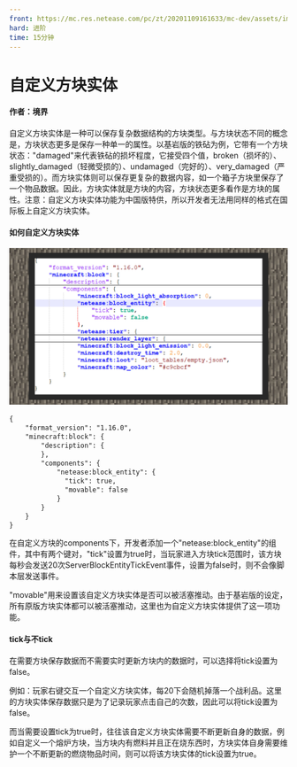 ```yaml
---
front: https://mc.res.netease.com/pc/zt/20201109161633/mc-dev/assets/img/1_1.be3fdadc.jpg
hard: 进阶
time: 15分钟
---
```


# 自定义方块实体



#### 作者：境界



自定义方块实体是一种可以保存复杂数据结构的方块类型。与方块状态不同的概念是，方块状态更多是保存一种单一的属性。以基岩版的铁砧为例，它带有一个方块状态："damaged"来代表铁砧的损坏程度，它接受四个值，broken（损坏的）、slightly_damaged（轻微受损的）、undamaged（完好的）、very_damaged（严重受损的）。而方块实体则可以保存更复杂的数据内容，如一个箱子方块里保存了一个物品数据。因此，方块实体就是方块的内容，方块状态更多看作是方块的属性。注意：自定义方块实体功能为中国版特供，所以开发者无法用同样的格式在国际板上自定义方块实体。



#### 如何自定义方块实体

![](./images/1_1.jpg)



```
{
    "format_version": "1.16.0",
    "minecraft:block": {
        "description": {
        },
        "components": {
			"netease:block_entity": {
			  "tick": true,
			  "movable": false
			}
        }
    }
}
```

在自定义方块的components下，开发者添加一个"netease:block_entity"的组件，其中有两个键对，"tick"设置为true时，当玩家进入方块tick范围时，该方块每秒会发送20次ServerBlockEntityTickEvent事件，设置为false时，则不会像脚本层发送事件。

"movable"用来设置该自定义方块实体是否可以被活塞推动。由于基岩版的设定，所有原版方块实体都可以被活塞推动，这里也为自定义方块实体提供了这一项功能。



#### tick与不tick

在需要方块保存数据而不需要实时更新方块内的数据时，可以选择将tick设置为false。

例如：玩家右键交互一个自定义方块实体，每20下会随机掉落一个战利品。这里的方块实体保存数据只是为了记录玩家点击自己的次数，因此可以将tick设置为false。



而当需要设置tick为true时，往往该自定义方块实体需要不断更新自身的数据，例如自定义一个熔炉方块，当方块内有燃料并且正在烧东西时，方块实体自身需要维护一个不断更新的燃烧物品时间，则可以将该方块实体的tick设置为true。

